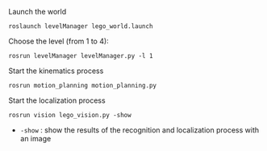 

Launch the world
```
roslaunch levelManager lego_world.launch
```
Choose the level (from 1 to 4):
```
rosrun levelManager levelManager.py -l 1
```
Start the kinematics process
```
rosrun motion_planning motion_planning.py
```
Start the localization process
```
rosrun vision lego_vision.py -show
```
- `-show` : show the results of the recognition and localization process with an image
